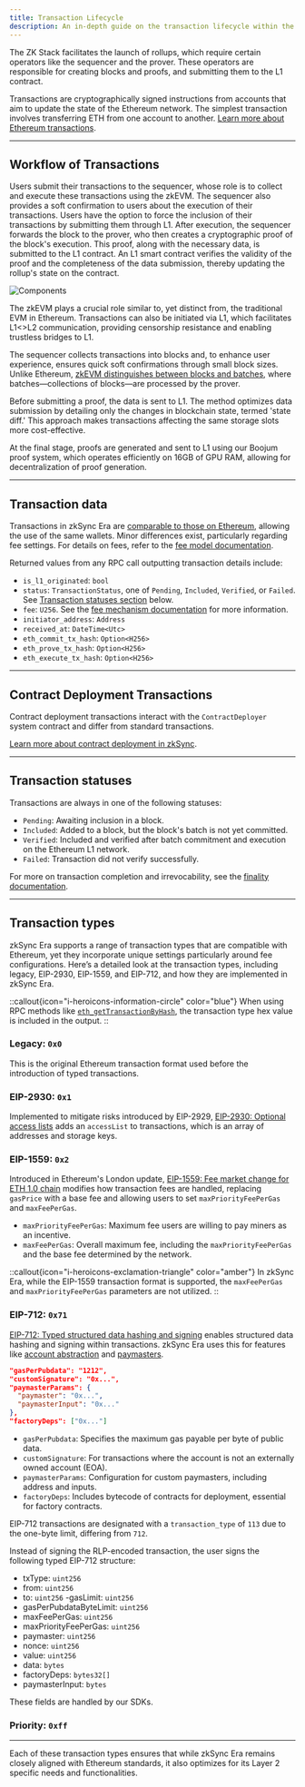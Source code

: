 ```yaml
---
title: Transaction Lifecycle
description: An in-depth guide on the transaction lifecycle within the ZK Stack, explaining the roles of the sequencer and prover, and detailing the transaction statuses and types in zkSync Era.
---
```


The ZK Stack facilitates the launch of rollups, which require certain operators like the sequencer and the prover.
These operators are responsible for creating blocks and proofs, and submitting them to the L1 contract.

Transactions are cryptographically signed instructions from accounts that aim to update the state of the Ethereum network.
The simplest transaction involves transferring ETH from one account to another.
[Learn more about Ethereum transactions](https://ethereum.org/en/developers/docs/transactions/).

---
## Workflow of Transactions

Users submit their transactions to the sequencer, whose role is to collect and execute these transactions using the zkEVM.
The sequencer also provides a soft confirmation to users about the execution of their transactions.
Users have the option to force the inclusion of their transactions by submitting them through L1.
After execution, the sequencer forwards the block to the prover, who then creates a cryptographic proof of the block's execution.
This proof, along with the necessary data, is submitted to the L1 contract.
An L1 smart contract verifies the validity of the proof and the completeness of the data submission, thereby updating the rollup's state on the contract.

![Components](/images/zk-stack/l2-components.png)

The zkEVM plays a crucial role similar to, yet distinct from, the traditional EVM in Ethereum.
Transactions can also be initiated via L1, which facilitates L1<>L2 communication, providing censorship resistance and enabling trustless bridges to L1.

The sequencer collects transactions into blocks and, to enhance user experience, ensures quick soft confirmations through small block sizes.
Unlike Ethereum, [zkEVM distinguishes between blocks and batches](blocks#batch-vs-block-vs-transaction),
where batches—collections of blocks—are processed by the prover.

Before submitting a proof, the data is sent to L1.
The method optimizes data submission by detailing only the changes in blockchain state, termed 'state diff.'
This approach makes transactions affecting the same storage slots more cost-effective.

At the final stage, proofs are generated and sent to L1 using our Boojum proof system,
which operates efficiently on 16GB of GPU RAM, allowing for decentralization of proof generation.

---
## Transaction data

Transactions in zkSync Era are [comparable to those on Ethereum](https://ethereum.org/en/developers/docs/transactions/),
allowing the use of the same wallets.
Minor differences exist, particularly regarding fee settings.
For details on fees, refer to the [fee model documentation](/zk-stack/concepts/fee-mechanism).

Returned values from any RPC call outputting transaction details include:

- `is_l1_originated`: `bool`
- `status`: `TransactionStatus`, one of `Pending`, `Included`, `Verified`, or `Failed`. See [Transaction statuses section](#transaction-statuses) below.
- `fee`: `U256`. See the [fee mechanism documentation](/zk-stack/concepts/fee-mechanism) for more information.
- `initiator_address`: `Address`
- `received_at`: `DateTime<Utc>`
- `eth_commit_tx_hash`: `Option<H256>`
- `eth_prove_tx_hash`: `Option<H256>`
- `eth_execute_tx_hash`: `Option<H256>`

---
## Contract Deployment Transactions

Contract deployment transactions interact with the `ContractDeployer` system contract and differ from standard transactions.

[Learn more about contract deployment in zkSync](/build/developer-reference/ethereum-differences/contract-deployment).

---
## Transaction statuses

Transactions are always in one of the following statuses:

- `Pending`: Awaiting inclusion in a block.
- `Included`: Added to a block, but the block's batch is not yet committed.
- `Verified`: Included and verified after batch commitment and execution on the Ethereum L1 network.
- `Failed`: Transaction did not verify successfully.

For more on transaction completion and irrevocability, see the [finality documentation](finality).

---
## Transaction types

zkSync Era supports a range of transaction types that are compatible with Ethereum,
yet they incorporate unique settings particularly around fee configurations.
Here’s a detailed look at the transaction types,
including legacy, EIP-2930, EIP-1559, and EIP-712, and how they are implemented in zkSync Era.

::callout{icon="i-heroicons-information-circle" color="blue"}
When using RPC methods like [`eth_getTransactionByHash`](https://ethereum.github.io/execution-apis/api-documentation/),
the transaction type hex value is included in the output.
::

### Legacy: `0x0`

This is the original Ethereum transaction format used before the introduction of typed transactions.

### EIP-2930: `0x1`

Implemented to mitigate risks introduced by EIP-2929, [EIP-2930: Optional access lists](https://eips.ethereum.org/EIPS/eip-2930)
adds an `accessList` to transactions, which is an array of addresses and storage keys.

### EIP-1559: `0x2`

Introduced in Ethereum's London update, [EIP-1559: Fee market change for ETH 1.0 chain](https://eips.ethereum.org/EIPS/eip-1559)
modifies how transaction fees are handled, replacing `gasPrice` with a base fee and allowing users to set `maxPriorityFeePerGas` and `maxFeePerGas`.

- `maxPriorityFeePerGas`: Maximum fee users are willing to pay miners as an incentive.
- `maxFeePerGas`: Overall maximum fee, including the `maxPriorityFeePerGas` and the base fee determined by the network.

::callout{icon="i-heroicons-exclamation-triangle" color="amber"}
In zkSync Era, while the EIP-1559 transaction format is supported, the `maxFeePerGas` and `maxPriorityFeePerGas` parameters are not utilized.
::

### EIP-712: `0x71`

[EIP-712: Typed structured data hashing and signing](https://eips.ethereum.org/EIPS/eip-712)
enables structured data hashing and signing within transactions.
zkSync Era uses this for features like [account abstraction](/build/developer-reference/account-abstraction) and [paymasters](/build/developer-reference/account-abstraction/paymasters).

```json
"gasPerPubdata": "1212",
"customSignature": "0x...",
"paymasterParams": {
  "paymaster": "0x...",
  "paymasterInput": "0x..."
},
"factoryDeps": ["0x..."]
```

- `gasPerPubdata`: Specifies the maximum gas payable per byte of public data.
- `customSignature`: For transactions where the account is not an externally owned account (EOA).
- `paymasterParams`: Configuration for custom paymasters, including address and inputs.
- `factoryDeps`: Includes bytecode of contracts for deployment, essential for factory contracts.

EIP-712 transactions are designated with a `transaction_type` of `113` due to the one-byte limit, differing from `712`.

Instead of signing the RLP-encoded transaction, the user signs the following typed EIP-712 structure:

- txType: `uint256`
- from: `uint256`
- to: `uint256`
-gasLimit: `uint256`
- gasPerPubdataByteLimit: `uint256`
- maxFeePerGas: `uint256`
- maxPriorityFeePerGas: `uint256`
- paymaster: `uint256`
- nonce: `uint256`
- value: `uint256`
- data: `bytes`
- factoryDeps: `bytes32[]`
- paymasterInput: `bytes`

These fields are handled by our SDKs.

### Priority: `0xff`

<!-- TODO: update link -->
<!-- This transaction type is specific to zkSync Era and is used for [L1 to L2 transactions](../../build/tutorials/how-to/send-transaction-l1-l2.md), -->
<!-- highlighting the unique multi-layer interaction that does not exist on Ethereum L1. -->

---

Each of these transaction types ensures that while zkSync Era remains closely aligned with Ethereum standards,
it also optimizes for its Layer 2 specific needs and functionalities.
